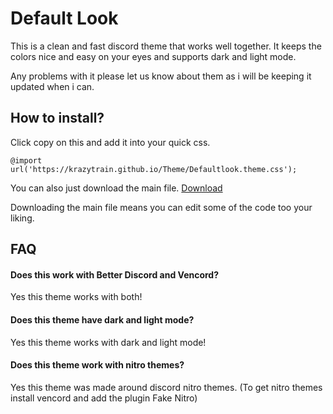 
# Default Look

This is a clean and fast discord theme that works well together. It keeps the colors nice and easy on your eyes and supports dark and light mode. 

Any problems with it please let us know about them as i will be keeping it updated when i can.

## How to install?
Click copy on this and add it into your quick css.
```
@import url('https://krazytrain.github.io/Theme/Defaultlook.theme.css');
```
You can also just download the main file. [Download](https://github.com/Krazytrain/Theme/blob/main/Defaultlook.theme.css)

Downloading the main file means you can edit some of the code too your liking.

## FAQ

#### Does this work with Better Discord and Vencord?
Yes this theme works with both!
#### Does this theme have dark and light mode?
Yes this theme works with dark and light mode!
#### Does this theme work with nitro themes?
Yes this theme was made around discord nitro themes.
(To get nitro themes install vencord and add the plugin Fake Nitro)
